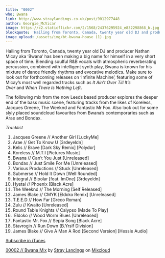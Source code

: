 ```yaml
---
title: "0002"
who: Bwana
link: http://www.straylandings.co.uk/post/9012977448
author: Georgie_McVicar
image: https://c2.staticflickr.com/2/1568/24376295924_e832298868_b.jpg
blockquote: 'Hailing from Toronto, Canada, twenty year old DJ and producer Nathan Micay aka ‘Bwana’ has been making a big name for himself in a very short space of time. Blending soulful R&B vocals with atmospheric reverberating percussion, combined with intelligent synth play, Bwana is known for his mixture of dance friendly rhythms and evocative melodics. Make sure to look out for forthcoming releases on ‘Infinite Machine’, featuring some of Micay’s most well regarded tracks such as _It Ain’t Over Till It’s Over_ and _When There Is Nothing Left_.'
image_upload: /assets/img/bt-bwana-house (1).jpg
---
```


Hailing from Toronto, Canada, twenty year old DJ and producer Nathan Micay aka ‘Bwana’ has been making a big name for himself in a very short space of time. Blending soulful R&B vocals with atmospheric reverberating percussion, combined with intelligent synth play, Bwana is known for his mixture of dance friendly rhythms and evocative melodics. Make sure to look out for forthcoming releases on ‘Infinite Machine’, featuring some of Micay’s most well regarded tracks such as _It Ain’t Over Till It’s Over_ and _When There Is Nothing Left_.

The following mix from the now Leeds based producer explores the deeper end of the bass music scene, featuring tracks from the likes of Koreless, Jacques Greene, The Weeknd and Fantastic Mr Fox. Also look out for some slyly placed soundcloud favourites from Bwana’s contemporaries such as Arae and Bondax.

_Tracklist_

  1. Jacques Greene // Another Girl [LuckyMe]
  2. Arae // Get To Know U [3rdeyeldn]
  3. Kelis // Brave [Dark Sky Remix] [Polydor]
  4. Koreless // M.T.I [Pictures Music]
  5. Bwana // Can’t You Just [Unreleased]
  6. Bondax // Just Smile For Me [Unreleased]
  7. Various Productions // Stuck [Unreleased]
  8. Submerse // Hold It Down [Well Rounded]
  9. Integral // Bipolar [feat. ImOne] [3rdeyeldn]
  10. Hyetal // Phoenix [Black Acre]
  11. The Weeknd // The Morning [Self Released]
  12. James Blake // CMYK [Eldoko Remix] [Unreleased]
  13. T.E.E.D // How Far [Greco Roman]
  14. Zulu // Kwaito [Unreleased]
  15. Round Table Knights // Calypso [Made To Play]
  16.  Eldoko // Wood Worm Blues [Unreleased]
  17. Fantastic Mr. Fox // Sepia Song [Black Acre]
  18. Stavrogin // Run Down [B.Yrslf Division]
  19. James Blake // Give A Man A Rod [Second Version] [Hessle Audio]

[Subscribe in iTunes](itpc://straylandings.jellycast.com/podcast/feed/2)

[00002 // Bwana Mix](http://www.mixcloud.com/straylandings/00002-bwana-mix/#utm_source=widget&utm_medium=web&utm_campaign=base_links&utm_term=resource_link) by [Stray Landings](http://www.mixcloud.com/straylandings/#utm_source=widget&utm_medium=web&utm_campaign=base_links&utm_term=profile_link) on [ Mixcloud](http://www.mixcloud.com/#utm_source=widget&utm_medium=web&utm_campaign=base_links&utm_term=homepage_link)